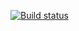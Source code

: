 [![Build status](https://ci.appveyor.com/api/projects/status/1a689ngl4hr7cllb?svg=true)](https://ci.appveyor.com/project/mprokushenkov/screamer)
